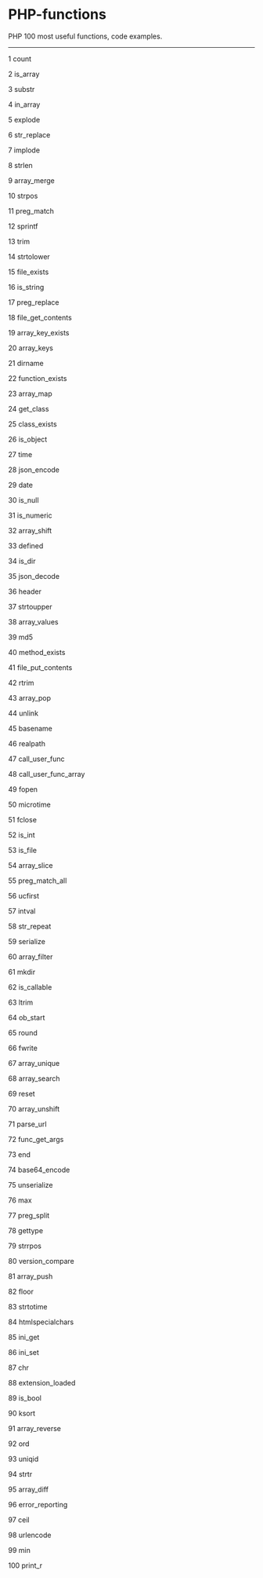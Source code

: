 # PHP-functions
PHP 100 most useful functions, code examples.
********************************


1	count

2	is_array

3	substr

4	in_array

5	explode

6	str_replace

7	implode

8	strlen

9	array_merge

10	strpos

11	preg_match

12	sprintf

13	trim

14	strtolower

15	file_exists

16	is_string

17	preg_replace

18	file_get_contents

19	array_key_exists

20	array_keys

21	dirname

22	function_exists

23	array_map

24	get_class

25	class_exists

26	is_object

27	time

28	json_encode

29	date

30	is_null

31	is_numeric

32	array_shift

33	defined

34	is_dir
                                                                                                                                                                                                                                
35	json_decode

36	header

37	strtoupper

38	array_values

39	md5

40	method_exists

41	file_put_contents

42	rtrim

43	array_pop

44	unlink

45	basename

46	realpath

47	call_user_func

48	call_user_func_array

49	fopen

50	microtime

51	fclose

52	is_int

53	is_file

54	array_slice

55	preg_match_all

56	ucfirst

57	intval

58	str_repeat

59	serialize

60	array_filter

61	mkdir

62	is_callable

63	ltrim

64	ob_start

65	round

66	fwrite

67	array_unique

68	array_search

69	reset

70	array_unshift

71	parse_url

72	func_get_args

73	end

74	base64_encode

75	unserialize

76	max

77	preg_split

78	gettype

79	strrpos

80	version_compare

81	array_push

82	floor

83	strtotime

84	htmlspecialchars

85	ini_get

86	ini_set

87	chr

88	extension_loaded

89	is_bool

90	ksort

91	array_reverse

92	ord

93	uniqid

94	strtr

95	array_diff

96	error_reporting

97	ceil

98	urlencode

99	min

100	print_r
